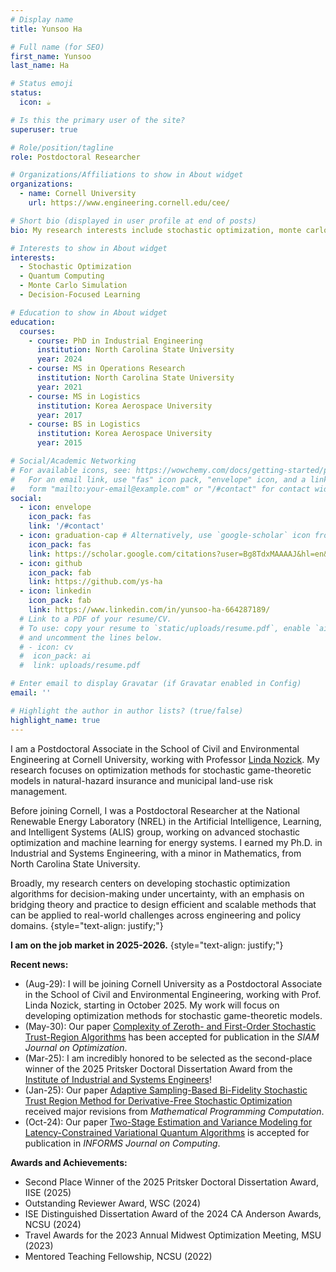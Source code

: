 ```yaml
---
# Display name
title: Yunsoo Ha

# Full name (for SEO)
first_name: Yunsoo
last_name: Ha

# Status emoji
status:
  icon: ☕️

# Is this the primary user of the site?
superuser: true

# Role/position/tagline
role: Postdoctoral Researcher

# Organizations/Affiliations to show in About widget
organizations:
  - name: Cornell University
    url: https://www.engineering.cornell.edu/cee/

# Short bio (displayed in user profile at end of posts)
bio: My research interests include stochastic optimization, monte carlo simulation, quantum computing, and decision-focused learning.

# Interests to show in About widget
interests:
  - Stochastic Optimization
  - Quantum Computing
  - Monte Carlo Simulation
  - Decision-Focused Learning

# Education to show in About widget
education:
  courses:
    - course: PhD in Industrial Engineering 
      institution: North Carolina State University
      year: 2024
    - course: MS in Operations Research
      institution: North Carolina State University
      year: 2021
    - course: MS in Logistics
      institution: Korea Aerospace University
      year: 2017
    - course: BS in Logistics
      institution: Korea Aerospace University
      year: 2015

# Social/Academic Networking
# For available icons, see: https://wowchemy.com/docs/getting-started/page-builder/#icons
#   For an email link, use "fas" icon pack, "envelope" icon, and a link in the
#   form "mailto:your-email@example.com" or "/#contact" for contact widget.
social:
  - icon: envelope
    icon_pack: fas
    link: '/#contact'
  - icon: graduation-cap # Alternatively, use `google-scholar` icon from `ai` icon pack
    icon_pack: fas
    link: https://scholar.google.com/citations?user=Bg8TdxMAAAAJ&hl=en&oi=ao
  - icon: github
    icon_pack: fab
    link: https://github.com/ys-ha
  - icon: linkedin
    icon_pack: fab
    link: https://www.linkedin.com/in/yunsoo-ha-664287189/
  # Link to a PDF of your resume/CV.
  # To use: copy your resume to `static/uploads/resume.pdf`, enable `ai` icons in `params.yaml`,
  # and uncomment the lines below.
  # - icon: cv
  #  icon_pack: ai
  #  link: uploads/resume.pdf

# Enter email to display Gravatar (if Gravatar enabled in Config)
email: ''

# Highlight the author in author lists? (true/false)
highlight_name: true
---
```


I am a Postdoctoral Associate in the School of Civil and Environmental Engineering at Cornell University, working with Professor [Linda Nozick](https://www.engineering.cornell.edu/people/linda-k-nozick/). My research focuses on optimization methods for stochastic game-theoretic models in natural-hazard insurance and municipal land-use risk management.

Before joining Cornell, I was a Postdoctoral Researcher at the National Renewable Energy Laboratory (NREL) in the Artificial Intelligence, Learning, and Intelligent Systems (ALIS) group, working on advanced stochastic optimization and machine learning for energy systems. I earned my Ph.D. in Industrial and Systems Engineering, with a minor in Mathematics, from North Carolina State University.

Broadly, my research centers on developing stochastic optimization algorithms for decision-making under uncertainty, with an emphasis on bridging theory and practice to design efficient and scalable methods that can be applied to real-world challenges across engineering and policy domains.
{style="text-align: justify;"}

**I am on the job market in 2025-2026.**
{style="text-align: justify;"}


**Recent news:**
- (Aug-29): I will be joining Cornell University as a Postdoctoral Associate in the School of Civil and Environmental Engineering, working with Prof. Linda Nozick, starting in October 2025. My work will focus on developing optimization methods for stochastic game-theoretic models.
- (May-30): Our paper [Complexity of Zeroth- and First-Order Stochastic Trust-Region Algorithms](https://epubs.siam.org/doi/10.1137/24M1664484) has been accepted for publication in the *SIAM Journal on Optimization*.
- (Mar-25): I am incredibly honored to be selected as the second-place winner of the 2025 Pritsker Doctoral Dissertation Award from the [Institute of Industrial and Systems Engineers](https://www.iise.org/Home/)!
- (Jan-25): Our paper [Adaptive Sampling-Based Bi-Fidelity Stochastic Trust Region Method for Derivative-Free Stochastic Optimization](https://arxiv.org/abs/2408.04625) received major revisions from *Mathematical Programming Computation*.
- (Oct-24): Our paper [Two-Stage Estimation and Variance Modeling for Latency-Constrained Variational Quantum Algorithms](https://pubsonline.informs.org/doi/abs/10.1287/ijoc.2024.0575) is accepted for publication in *INFORMS Journal on Computing*.



**Awards and Achievements:**
- Second Place Winner of the 2025 Pritsker Doctoral Dissertation Award, IISE (2025)
- Outstanding Reviewer Award, WSC (2024)
- ISE Distinguished Dissertation Award of the 2024 CA Anderson Awards, NCSU (2024)
- Travel Awards for the 2023 Annual Midwest Optimization Meeting, MSU (2023)
- Mentored Teaching Fellowship, NCSU (2022)
